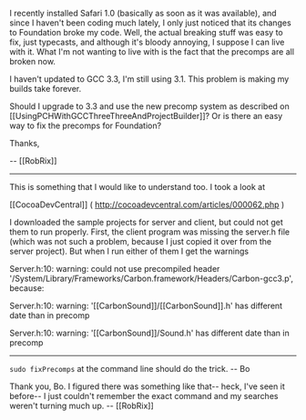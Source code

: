 I recently installed Safari 1.0 (basically as soon as it was available), and since I haven't been coding much lately, I only just noticed that its changes to Foundation broke my code. Well, the actual breaking stuff was easy to fix, just typecasts, and although it's bloody annoying, I suppose I can live with it. What I'm not wanting to live with is the fact that the precomps are all broken now.

I haven't updated to GCC 3.3, I'm still using 3.1. This problem is making my builds take forever.

Should I upgrade to 3.3 and use the new precomp system as described on [[UsingPCHWithGCCThreeThreeAndProjectBuilder]]? Or is there an easy way to fix the precomps for Foundation?

Thanks,

-- [[RobRix]]

----

This is something that I would like to understand too.  I took a look at 

[[CocoaDevCentral]] ( http://cocoadevcentral.com/articles/000062.php )

I downloaded the sample projects for server and client, but could not get them to run properly.  First, the client program was missing the server.h file (which was not such a problem, because I just copied it over from the server project).  But when I run either of them I get the warnings 

Server.h:10: warning: could not use precompiled header '/System/Library/Frameworks/Carbon.framework/Headers/Carbon-gcc3.p', because:

Server.h:10: warning: '[[CarbonSound]]/[[CarbonSound]].h' has different date than in precomp

Server.h:10: warning: '[[CarbonSound]]/Sound.h' has different date than in precomp

----

<code>sudo fixPrecomps</code> at the command line should do the trick.  -- Bo

Thank you, Bo. I figured there was something like that-- heck, I've seen it before-- I just couldn't remember the exact command and my searches weren't turning much up. -- [[RobRix]]
